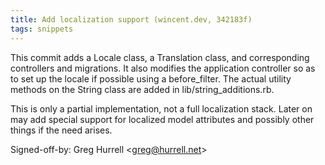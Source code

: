 ```yaml
---
title: Add localization support (wincent.dev, 342183f)
tags: snippets
---
```


This commit adds a Locale class, a Translation class, and corresponding controllers and migrations. It also modifies the application controller so as to set up the locale if possible using a before_filter. The actual utility methods on the String class are added in lib/string_additions.rb.

This is only a partial implementation, not a full localization stack. Later on may add special support for localized model attributes and possibly other things if the need arises.

Signed-off-by: Greg Hurrell &lt;greg@hurrell.net&gt;

